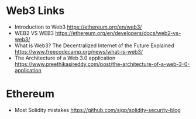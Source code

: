 # Web3 Links


- Introduction to Web3  https://ethereum.org/en/web3/
- WEB2 VS WEB3 https://ethereum.org/en/developers/docs/web2-vs-web3/
- What is Web3? The Decentralized Internet of the Future Explained https://www.freecodecamp.org/news/what-is-web3/
- The Architecture of a Web 3.0 application https://www.preethikasireddy.com/post/the-architecture-of-a-web-3-0-application


# Ethereum

- Most Solidity mistakes https://github.com/sigp/solidity-security-blog
